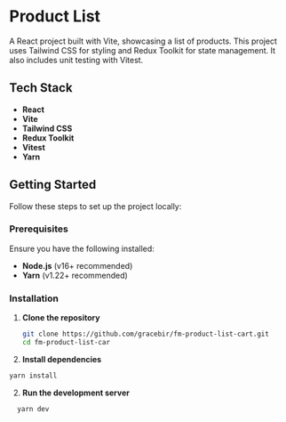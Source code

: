 <!-- @format -->

# Product List

A React project built with Vite, showcasing a list of products. This project uses Tailwind CSS for styling and Redux Toolkit for state management. It also includes unit testing with Vitest.

## Tech Stack

-   **React**
-   **Vite**
-   **Tailwind CSS**
-   **Redux Toolkit**
-   **Vitest**
-   **Yarn**

## Getting Started

Follow these steps to set up the project locally:

### Prerequisites

Ensure you have the following installed:

-   **Node.js** (v16+ recommended)
-   **Yarn** (v1.22+ recommended)

### Installation

1. **Clone the repository**
    ```bash
    git clone https://github.com/gracebir/fm-product-list-cart.git
    cd fm-product-list-car
    ```
2. **Install dependencies**

```bash
yarn install
```

2. **Run the development server**

```bash
  yarn dev
```
